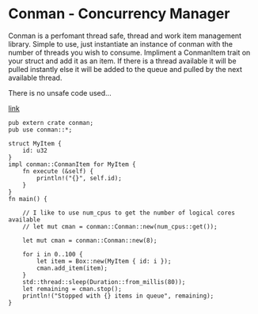 # Conman - Concurrency Manager

Conman is a perfomant thread safe, thread and work item management library.
Simple to use, just instantiate an instance of conman with the number of threads you wish to consume.
Impliment a ConmanItem trait on your struct and add it as an item. If there is a thread available it will be pulled instantly else it will be added to the queue and pulled by the next available thread.

There is no unsafe code used...

[link](https://github.com/ikcore/IK.Rs.Conman "Conman Repository")

```rust,skt-template
pub extern crate conman;
pub use conman::*;

struct MyItem {
    id: u32
}
impl conman::ConmanItem for MyItem {
    fn execute (&self) {
        println!("{}", self.id);
    }
}
fn main() {

    // I like to use num_cpus to get the number of logical cores available
    // let mut cman = conman::Conman::new(num_cpus::get());

    let mut cman = conman::Conman::new(8);

    for i in 0..100 {
        let item = Box::new(MyItem { id: i });
        cman.add_item(item);
    }
    std::thread::sleep(Duration::from_millis(80));
    let remaining = cman.stop();
    println!("Stopped with {} items in queue", remaining);    
}
```
